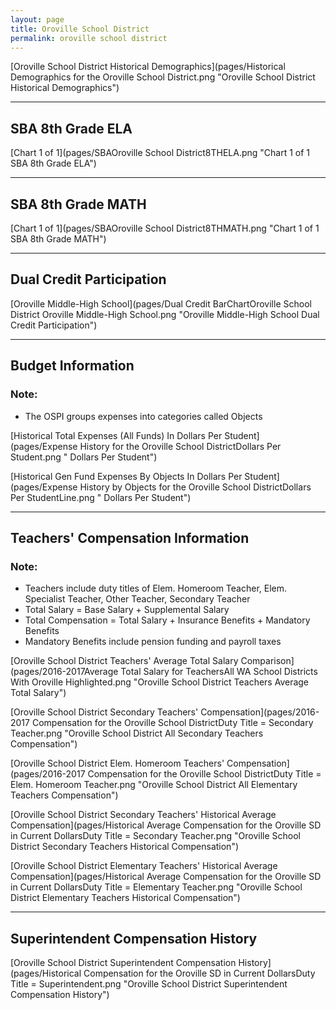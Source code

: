 ```yaml
---
layout: page
title: Oroville School District
permalink: oroville school district
---
```



[Oroville School District Historical Demographics](pages/Historical Demographics for the Oroville School District.png "Oroville School District Historical Demographics")

___

## SBA 8th Grade ELA

[Chart 1 of 1](pages/SBAOroville School District8THELA.png "Chart 1 of 1 SBA 8th Grade ELA")


___

## SBA 8th Grade MATH

[Chart 1 of 1](pages/SBAOroville School District8THMATH.png "Chart 1 of 1 SBA 8th Grade MATH")


___

## Dual Credit Participation

[Oroville Middle-High School](pages/Dual Credit BarChartOroville School District Oroville Middle-High School.png "Oroville Middle-High School Dual Credit Participation")


___

## Budget Information
### Note:
- The OSPI groups expenses into categories called Objects

[Historical Total Expenses (All Funds) In Dollars Per Student](pages/Expense History for the Oroville School DistrictDollars Per Student.png " Dollars Per Student")

[Historical Gen Fund Expenses By Objects In Dollars Per Student](pages/Expense History by Objects for the Oroville School DistrictDollars Per StudentLine.png " Dollars Per Student")


___

## Teachers' Compensation Information
### Note:
- Teachers include duty titles of Elem. Homeroom Teacher, Elem. Specialist Teacher, Other Teacher, Secondary Teacher
- Total Salary = Base Salary + Supplemental Salary
- Total Compensation = Total Salary + Insurance Benefits + Mandatory Benefits
- Mandatory Benefits include pension funding and payroll taxes

[Oroville School District Teachers' Average Total Salary Comparison](pages/2016-2017Average Total Salary for TeachersAll WA School Districts With Oroville Highlighted.png "Oroville School District Teachers Average Total Salary")

[Oroville School District Secondary Teachers' Compensation](pages/2016-2017 Compensation for the Oroville School DistrictDuty Title = Secondary Teacher.png "Oroville School District All Secondary Teachers Compensation")

[Oroville School District Elem. Homeroom Teachers' Compensation](pages/2016-2017 Compensation for the Oroville School DistrictDuty Title = Elem. Homeroom Teacher.png "Oroville School District All Elementary Teachers Compensation")

[Oroville School District Secondary Teachers' Historical Average Compensation](pages/Historical Average Compensation for the Oroville SD in Current DollarsDuty Title = Secondary Teacher.png "Oroville School District Secondary Teachers Historical Compensation")

[Oroville School District Elementary Teachers' Historical Average Compensation](pages/Historical Average Compensation for the Oroville SD in Current DollarsDuty Title = Elementary Teacher.png "Oroville School District Elementary Teachers Historical Compensation")


___

## Superintendent Compensation History

[Oroville School District Superintendent Compensation History](pages/Historical Compensation for the Oroville SD in Current DollarsDuty Title = Superintendent.png "Oroville School District Superintendent Compensation History")

